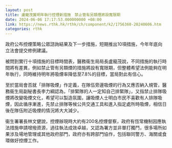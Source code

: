 ```yaml
---
layout: post
title: 盧寵茂冀明年執行控煙新措施　禁止管有另類煙將設寬限期
date: 2024-06-06 17:17:53.000000000 +08:00
link: https://news.rthk.hk/rthk/ch/component/k2/1756360-20240606.htm
categories: rthk
---
```


政府公布控煙策略公眾諮詢結果及下一步措施，短期推出10項措施，今年年底向立法會提交修例建議。

被問到實行十項措施的目標時間表，醫務衞生局局長盧寵茂說，不同措施的執行時間將有差異，例如禁止管有另類煙的措施將設有寬限期，但整體希望法例能夠在明年執行，同時維持明年將吸煙率降低至7.8%的目標，當局對此有信心。

至於當局會否就「排隊吸煙」作定義，在隊伍旁邊吸煙的行為又應否納入規管，醫務衞生局副秘書長李力綱認為，「排緊隊的人一定知自己排緊隊」，又指禁止排隊吸煙將改變吸煙文化，希望可以製造氛圍，讓吸煙人士明白市民不喜歡有人排隊吸煙，因此循序漸進，先禁止排隊等候公共交通工具和進入指定處所時吸煙，相信日後在隊伍附近吸煙的情況將大大減少。

衞生署署長林文健說，控煙辦現時大約有200名控煙督察，政府有恆常機制因應執法措施申請增撥資源，過往執法成效卓越，又認為署方並非單打獨鬥，很多場所如果涉及場地管理或其他政府部門，政府亦有跨部門協作，包括聯同警方、海關或食環做好控煙工作。
